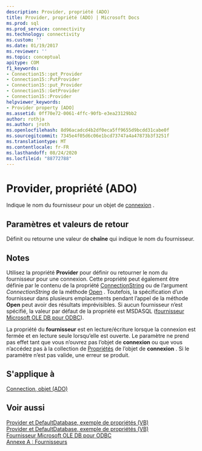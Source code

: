 ```yaml
---
description: Provider, propriété (ADO)
title: Provider, propriété (ADO) | Microsoft Docs
ms.prod: sql
ms.prod_service: connectivity
ms.technology: connectivity
ms.custom: ''
ms.date: 01/19/2017
ms.reviewer: ''
ms.topic: conceptual
apitype: COM
f1_keywords:
- Connection15::get_Provider
- Connection15::PutProvider
- Connection15::put_Provider
- Connection15::GetProvider
- Connection15::Provider
helpviewer_keywords:
- Provider property [ADO]
ms.assetid: 0ff70e72-0061-4ffc-90fb-e3ea23129bb2
author: rothja
ms.author: jroth
ms.openlocfilehash: 8d96acadcd4b2df0eca5ff9655d9bcdd31cabe0f
ms.sourcegitcommit: 7345e4f05d6c06e1bcd73747a4a47873b3f3251f
ms.translationtype: MT
ms.contentlocale: fr-FR
ms.lasthandoff: 08/24/2020
ms.locfileid: "88772788"
---
```

# <a name="provider-property-ado"></a>Provider, propriété (ADO)
Indique le nom du fournisseur pour un objet de [connexion](./connection-object-ado.md) .  
  
## <a name="settings-and-return-values"></a>Paramètres et valeurs de retour  
 Définit ou retourne une valeur de **chaîne** qui indique le nom du fournisseur.  
  
## <a name="remarks"></a>Notes  
 Utilisez la propriété **Provider** pour définir ou retourner le nom du fournisseur pour une connexion. Cette propriété peut également être définie par le contenu de la propriété [ConnectionString](./connectionstring-property-ado.md) ou de l’argument *ConnectionString* de la méthode [Open](./open-method-ado-connection.md) . Toutefois, la spécification d’un fournisseur dans plusieurs emplacements pendant l’appel de la méthode **Open** peut avoir des résultats imprévisibles. Si aucun fournisseur n’est spécifié, la valeur par défaut de la propriété est MSDASQL ([fournisseur Microsoft OLE DB pour ODBC](../../guide/appendixes/microsoft-ole-db-provider-for-odbc.md)).  
  
 La propriété du **fournisseur** est en lecture/écriture lorsque la connexion est fermée et en lecture seule lorsqu’elle est ouverte. Le paramètre ne prend pas effet tant que vous n’ouvrez pas l’objet de **connexion** ou que vous n’accédez pas à la collection de [Propriétés](./properties-collection-ado.md) de l’objet de **connexion** . Si le paramètre n’est pas valide, une erreur se produit.  
  
## <a name="applies-to"></a>S'applique à  
 [Connection, objet (ADO)](./connection-object-ado.md)  
  
## <a name="see-also"></a>Voir aussi  
 [Provider et DefaultDatabase, exemple de propriétés (VB)](./provider-and-defaultdatabase-properties-example-vb.md)   
 [Provider et DefaultDatabase, exemple de propriétés (VB)](./provider-and-defaultdatabase-properties-example-vb.md)   
 [Fournisseur Microsoft OLE DB pour ODBC](../../guide/appendixes/microsoft-ole-db-provider-for-odbc.md)   
 [Annexe A : Fournisseurs](../../guide/appendixes/appendix-a-providers.md)